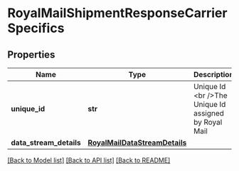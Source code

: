 # RoyalMailShipmentResponseCarrierSpecifics

## Properties
Name | Type | Description | Notes
------------ | ------------- | ------------- | -------------
**unique_id** | **str** | Unique Id &lt;br /&gt;The Unique Id assigned by Royal Mail | 
**data_stream_details** | [**RoyalMailDataStreamDetails**](RoyalMailDataStreamDetails.md) |  | [optional] 

[[Back to Model list]](../README.md#documentation-for-models) [[Back to API list]](../README.md#documentation-for-api-endpoints) [[Back to README]](../README.md)

